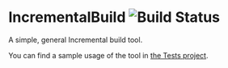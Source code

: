 # IncrementalBuild ![Build Status](https://ci.appveyor.com/api/projects/status/github/ansyral/IncrementalBuild)
A simple, general Incremental build tool.

You can find a sample usage of the tool in [the Tests project](IncrementalBuildTest/IncrementalBuildTest.cs).

